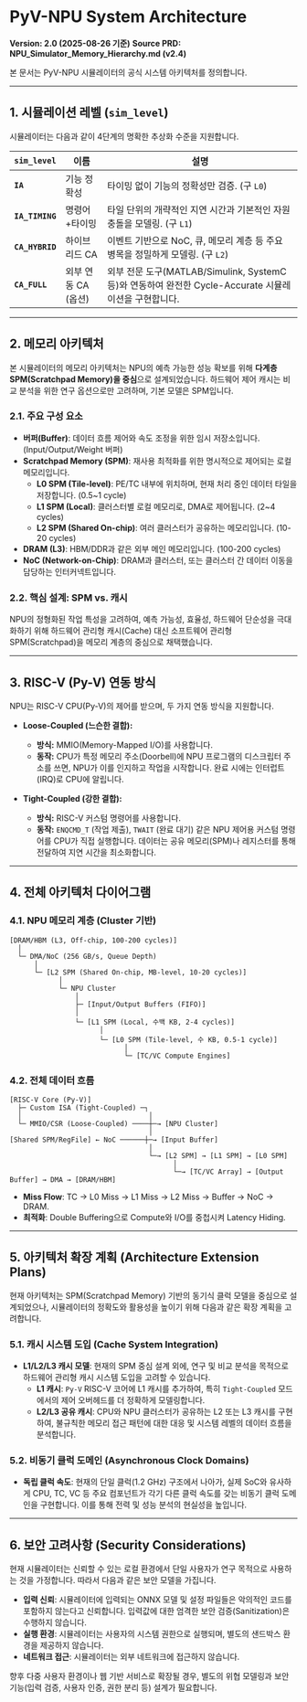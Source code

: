 # PyV-NPU System Architecture

**Version: 2.0 (2025-08-26 기준)**
**Source PRD: NPU_Simulator_Memory_Hierarchy.md (v2.4)**

본 문서는 PyV-NPU 시뮬레이터의 공식 시스템 아키텍처를 정의합니다.

---

## 1. 시뮬레이션 레벨 (`sim_level`)

시뮬레이터는 다음과 같이 4단계의 명확한 추상화 수준을 지원합니다.

| `sim_level` | 이름          | 설명                                                                 |
|-------------|---------------|----------------------------------------------------------------------|
| **`IA`**        | 기능 정확성   | 타이밍 없이 기능의 정확성만 검증. (구 `L0`)                          |
| **`IA_TIMING`** | 명령어+타이밍 | 타일 단위의 개략적인 지연 시간과 기본적인 자원 충돌을 모델링. (구 `L1`) |
| **`CA_HYBRID`** | 하이브리드 CA | 이벤트 기반으로 NoC, 큐, 메모리 계층 등 주요 병목을 정밀하게 모델링. (구 `L2`) |
| **`CA_FULL`**   | 외부 연동 CA (옵션) | 외부 전문 도구(MATLAB/Simulink, SystemC 등)와 연동하여 완전한 Cycle-Accurate 시뮬레이션을 구현합니다. |

---

## 2. 메모리 아키텍처

본 시뮬레이터의 메모리 아키텍처는 NPU의 예측 가능한 성능 확보를 위해 **다계층 SPM(Scratchpad Memory)을 중심**으로 설계되었습니다. 하드웨어 제어 캐시는 비교 분석을 위한 연구 옵션으로만 고려하며, 기본 모델은 SPM입니다.

### 2.1. 주요 구성 요소

- **버퍼(Buffer)**: 데이터 흐름 제어와 속도 조정을 위한 임시 저장소입니다. (Input/Output/Weight 버퍼)
- **Scratchpad Memory (SPM)**: 재사용 최적화를 위한 명시적으로 제어되는 로컬 메모리입니다.
  - **L0 SPM (Tile-level)**: PE/TC 내부에 위치하며, 현재 처리 중인 데이터 타일을 저장합니다. (0.5~1 cycle)
  - **L1 SPM (Local)**: 클러스터별 로컬 메모리로, DMA로 제어됩니다. (2~4 cycles)
  - **L2 SPM (Shared On-chip)**: 여러 클러스터가 공유하는 메모리입니다. (10-20 cycles)
- **DRAM (L3)**: HBM/DDR과 같은 외부 메인 메모리입니다. (100-200 cycles)
- **NoC (Network-on-Chip)**: DRAM과 클러스터, 또는 클러스터 간 데이터 이동을 담당하는 인터커넥트입니다.

### 2.2. 핵심 설계: SPM vs. 캐시

NPU의 정형화된 작업 특성을 고려하여, 예측 가능성, 효율성, 하드웨어 단순성을 극대화하기 위해 하드웨어 관리형 캐시(Cache) 대신 소프트웨어 관리형 SPM(Scratchpad)을 메모리 계층의 중심으로 채택했습니다.

---

## 3. RISC-V (Py-V) 연동 방식

NPU는 RISC-V CPU(Py-V)의 제어를 받으며, 두 가지 연동 방식을 지원합니다.

- **Loose-Coupled (느슨한 결합):**
  - **방식:** MMIO(Memory-Mapped I/O)를 사용합니다.
  - **동작:** CPU가 특정 메모리 주소(Doorbell)에 NPU 프로그램의 디스크립터 주소를 쓰면, NPU가 이를 인지하고 작업을 시작합니다. 완료 시에는 인터럽트(IRQ)로 CPU에 알립니다.

- **Tight-Coupled (강한 결합):**
  - **방식:** RISC-V 커스텀 명령어를 사용합니다.
  - **동작:** `ENQCMD_T` (작업 제출), `TWAIT` (완료 대기) 같은 NPU 제어용 커스텀 명령어를 CPU가 직접 실행합니다. 데이터는 공유 메모리(SPM)나 레지스터를 통해 전달하여 지연 시간을 최소화합니다.

---

## 4. 전체 아키텍처 다이어그램

### 4.1. NPU 메모리 계층 (Cluster 기반)

```
[DRAM/HBM (L3, Off-chip, 100-200 cycles)]
  │
  └─ DMA/NoC (256 GB/s, Queue Depth)
      │
      └─ [L2 SPM (Shared On-chip, MB-level, 10-20 cycles)]
            │
            └─ NPU Cluster
                │
                ├─ [Input/Output Buffers (FIFO)]
                │
                └─ [L1 SPM (Local, 수백 KB, 2-4 cycles)]
                      │
                      └─ [L0 SPM (Tile-level, 수 KB, 0.5-1 cycle)]
                            │
                            └─ [TC/VC Compute Engines]
```

### 4.2. 전체 데이터 흐름

```
[RISC-V Core (Py-V)]
  ├─ Custom ISA (Tight-Coupled) ─┐
  │                               │
  └─ MMIO/CSR (Loose-Coupled) ────┼─→ [NPU Cluster]
                                  │
[Shared SPM/RegFile] ← NoC ──────┼─→ [Input Buffer]
                                  │
                                  └─→ [L2 SPM] → [L1 SPM] → [L0 SPM]
                                        │
                                        └─→ [TC/VC Array] → [Output Buffer] → DMA → [DRAM/HBM]
```
- **Miss Flow**: TC → L0 Miss → L1 Miss → L2 Miss → Buffer → NoC → DRAM.
- **최적화**: Double Buffering으로 Compute와 I/O를 중첩시켜 Latency Hiding.

---

## 5. 아키텍처 확장 계획 (Architecture Extension Plans)

현재 아키텍처는 SPM(Scratchpad Memory) 기반의 동기식 클럭 모델을 중심으로 설계되었으나, 시뮬레이터의 정확도와 활용성을 높이기 위해 다음과 같은 확장 계획을 고려합니다.

### 5.1. 캐시 시스템 도입 (Cache System Integration)

- **L1/L2/L3 캐시 모델**: 현재의 SPM 중심 설계 외에, 연구 및 비교 분석을 목적으로 하드웨어 관리형 캐시 시스템 도입을 고려할 수 있습니다.
  - **L1 캐시**: `Py-V` RISC-V 코어에 L1 캐시를 추가하여, 특히 `Tight-Coupled` 모드에서의 제어 오버헤드를 더 정확하게 모델링합니다.
  - **L2/L3 공유 캐시**: CPU와 NPU 클러스터가 공유하는 L2 또는 L3 캐시를 구현하여, 불규칙한 메모리 접근 패턴에 대한 대응 및 시스템 레벨의 데이터 흐름을 분석합니다.

### 5.2. 비동기 클럭 도메인 (Asynchronous Clock Domains)

- **독립 클럭 속도**: 현재의 단일 클럭(1.2 GHz) 구조에서 나아가, 실제 SoC와 유사하게 CPU, TC, VC 등 주요 컴포넌트가 각기 다른 클럭 속도를 갖는 비동기 클럭 도메인을 구현합니다. 이를 통해 전력 및 성능 분석의 현실성을 높입니다.

---

## 6. 보안 고려사항 (Security Considerations)

현재 시뮬레이터는 신뢰할 수 있는 로컬 환경에서 단일 사용자가 연구 목적으로 사용하는 것을 가정합니다. 따라서 다음과 같은 보안 모델을 가집니다.

- **입력 신뢰**: 시뮬레이터에 입력되는 ONNX 모델 및 설정 파일들은 악의적인 코드를 포함하지 않는다고 신뢰합니다. 입력값에 대한 엄격한 보안 검증(Sanitization)은 수행하지 않습니다.
- **실행 환경**: 시뮬레이터는 사용자의 시스템 권한으로 실행되며, 별도의 샌드박스 환경을 제공하지 않습니다.
- **네트워크 접근**: 시뮬레이터는 외부 네트워크에 접근하지 않습니다.

향후 다중 사용자 환경이나 웹 기반 서비스로 확장될 경우, 별도의 위협 모델링과 보안 기능(입력 검증, 사용자 인증, 권한 분리 등) 설계가 필요합니다.
